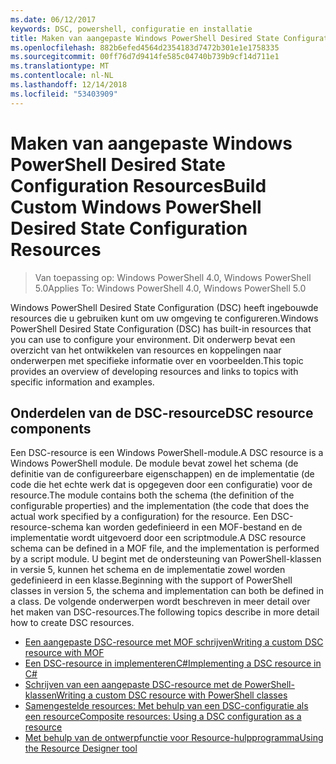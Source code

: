 ```yaml
---
ms.date: 06/12/2017
keywords: DSC, powershell, configuratie en installatie
title: Maken van aangepaste Windows PowerShell Desired State Configuration Resources
ms.openlocfilehash: 882b6efed4564d2354183d7472b301e1e1758335
ms.sourcegitcommit: 00ff76d7d9414fe585c04740b739b9cf14d711e1
ms.translationtype: MT
ms.contentlocale: nl-NL
ms.lasthandoff: 12/14/2018
ms.locfileid: "53403909"
---
```

# <a name="build-custom-windows-powershell-desired-state-configuration-resources"></a><span data-ttu-id="109f2-103">Maken van aangepaste Windows PowerShell Desired State Configuration Resources</span><span class="sxs-lookup"><span data-stu-id="109f2-103">Build Custom Windows PowerShell Desired State Configuration Resources</span></span>

> <span data-ttu-id="109f2-104">Van toepassing op: Windows PowerShell 4.0, Windows PowerShell 5.0</span><span class="sxs-lookup"><span data-stu-id="109f2-104">Applies To: Windows PowerShell 4.0, Windows PowerShell 5.0</span></span>

<span data-ttu-id="109f2-105">Windows PowerShell Desired State Configuration (DSC) heeft ingebouwde resources die u gebruiken kunt om uw omgeving te configureren.</span><span class="sxs-lookup"><span data-stu-id="109f2-105">Windows PowerShell Desired State Configuration (DSC) has built-in resources that you can use to configure your environment.</span></span> <span data-ttu-id="109f2-106">Dit onderwerp bevat een overzicht van het ontwikkelen van resources en koppelingen naar onderwerpen met specifieke informatie over en voorbeelden.</span><span class="sxs-lookup"><span data-stu-id="109f2-106">This topic provides an overview of developing resources and links to topics with specific information and examples.</span></span>

## <a name="dsc-resource-components"></a><span data-ttu-id="109f2-107">Onderdelen van de DSC-resource</span><span class="sxs-lookup"><span data-stu-id="109f2-107">DSC resource components</span></span>

<span data-ttu-id="109f2-108">Een DSC-resource is een Windows PowerShell-module.</span><span class="sxs-lookup"><span data-stu-id="109f2-108">A DSC resource is a Windows PowerShell module.</span></span> <span data-ttu-id="109f2-109">De module bevat zowel het schema (de definitie van de configureerbare eigenschappen) en de implementatie (de code die het echte werk dat is opgegeven door een configuratie) voor de resource.</span><span class="sxs-lookup"><span data-stu-id="109f2-109">The module contains both the schema (the definition of the configurable properties) and the implementation (the code that does the actual work specified by a configuration) for the resource.</span></span> <span data-ttu-id="109f2-110">Een DSC-resource-schema kan worden gedefinieerd in een MOF-bestand en de implementatie wordt uitgevoerd door een scriptmodule.</span><span class="sxs-lookup"><span data-stu-id="109f2-110">A DSC resource schema can be defined in a MOF file, and the implementation is performed by a script module.</span></span> <span data-ttu-id="109f2-111">U begint met de ondersteuning van PowerShell-klassen in versie 5, kunnen het schema en de implementatie zowel worden gedefinieerd in een klasse.</span><span class="sxs-lookup"><span data-stu-id="109f2-111">Beginning with the support of PowerShell classes in version 5, the schema and implementation can both be defined in a class.</span></span> <span data-ttu-id="109f2-112">De volgende onderwerpen wordt beschreven in meer detail over het maken van DSC-resources.</span><span class="sxs-lookup"><span data-stu-id="109f2-112">The following topics describe in more detail how to create DSC resources.</span></span>

* [<span data-ttu-id="109f2-113">Een aangepaste DSC-resource met MOF schrijven</span><span class="sxs-lookup"><span data-stu-id="109f2-113">Writing a custom DSC resource with MOF</span></span>](authoringResourceMOF.md)
* [<span data-ttu-id="109f2-114">Een DSC-resource in implementerenC#</span><span class="sxs-lookup"><span data-stu-id="109f2-114">Implementing a DSC resource in C#</span></span>](authoringResourceMofCS.md)
* [<span data-ttu-id="109f2-115">Schrijven van een aangepaste DSC-resource met de PowerShell-klassen</span><span class="sxs-lookup"><span data-stu-id="109f2-115">Writing a custom DSC resource with PowerShell classes</span></span>](authoringResourceClass.md)
* [<span data-ttu-id="109f2-116">Samengestelde resources: Met behulp van een DSC-configuratie als een resource</span><span class="sxs-lookup"><span data-stu-id="109f2-116">Composite resources: Using a DSC configuration as a resource</span></span>](authoringResourceComposite.md)
* [<span data-ttu-id="109f2-117">Met behulp van de ontwerpfunctie voor Resource-hulpprogramma</span><span class="sxs-lookup"><span data-stu-id="109f2-117">Using the Resource Designer tool</span></span>](../authoringResourceMofDesigner.md)

